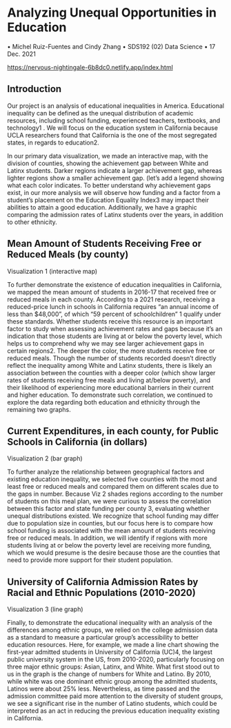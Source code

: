 # Analyzing Unequal Opportunities in Education 

• Michel Ruiz-Fuentes and Cindy Zhang
• SDS192 (02) Data Science
• 17 Dec. 2021

https://nervous-nightingale-6b8dc0.netlify.app/index.html

## Introduction

Our project is an analysis of educational inequalities in America. Educational inequality can be defined as the unequal distribution of academic resources, including school funding, experienced teachers, textbooks, and technology1 . We will focus on the education system in California because UCLA researchers found that California is the one of the most segregated states, in regards to education2.

In our primary data visualization, we made an interactive map, with the division of counties, showing the achievement gap between White and Latinx students. Darker regions indicate a larger achievement gap, whereas lighter regions show a smaller achievement gap. (let’s add a legend showing what each color indicates. To better understand why achievement gaps exist, in our more analysis we will observe how funding and a factor from a student’s placement on the Education Equality Index3 may impact their abilities to attain a good education. Additionally, we have a graphic comparing the admission rates of Latinx students over the years, in addition to other ethnicity.

## Mean Amount of Students Receiving Free or Reduced Meals (by county)

Visualization 1 (interactive map)

To further demonstrate the existence of education inequalities in California, we mapped the mean amount of students in 2016-17 that received free or reduced meals in each county. According to a 2021 research, receiving a reduced-price lunch in schools in California requires “an annual income of less than $48,000”, of which “59 percent of schoolchildren” 1 qualify under these standards. Whether students receive this resource is an important factor to study when assessing achievement rates and gaps because it’s an indication that those students are living at or below the poverty level, which helps us to comprehend why we may see larger achievement gaps in certain regions2. The deeper the color, the more students receive free or reduced meals. Though the number of students recorded doesn’t directly reflect the inequality among White and Latinx students, there is likely an association between the counties with a deeper color (which show larger rates of students receiving free meals and living at/below poverty), and their likelihood of experiencing more educational barriers in their current and higher education. To demonstrate such correlation, we continued to explore the data regarding both education and ethnicity through the remaining two graphs.

## Current Expenditures, in each county, for Public Schools in California (in dollars)

Visualization 2 (bar graph)

To further analyze the relationship between geographical factors and existing education inequality, we selected five counties with the most and least free or reduced meals and compared them on different scales due to the gaps in number. Because Viz 2 shades regions according to the number of students on this meal plan, we were curious to assess the correlation between this factor and state funding per county 3, evaluating whether unequal distributions existed. We recognize that school funding may differ due to population size in counties, but our focus here is to compare how school funding is associated with the mean amount of students receiving free or reduced meals. In addition, we will identify if regions with more students living at or below the poverty level are receiving more funding, which we would presume is the desire because those are the counties that need to provide more support for their student population.

## University of California Admission Rates by Racial and Ethnic Populations (2010-2020)

Visualization 3 (line graph)

Finally, to demonstrate the educational inequality with an analysis of the differences among ethnic groups, we relied on the college admission data as a standard to measure a particular group’s accessibility to better education resources. Here, for example, we made a line chart showing the first-year admitted students in University of California (UC)4, the largest public university system in the US, from 2010-2020, particularly focusing on three major ethnic groups: Asian, Latinx, and White. What first stood out to us in the graph is the change of numbers for White and Latino. By 2010, while white was one dominant ethnic group among the admitted students, Latinos were about 25% less. Nevertheless, as time passed and the admission committee paid more attention to the diversity of student groups, we see a significant rise in the number of Latino students, which could be interpreted as an act in reducing the previous education inequality existing in California.

